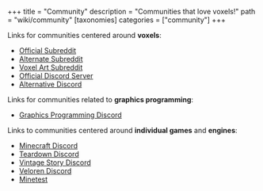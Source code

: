 +++
title = "Community"
description = "Communities that love voxels!"
path = "wiki/community"
[taxonomies]
categories = ["community"]
+++

Links for communities centered around **voxels**:
- [Official Subreddit](https://www.reddit.com/r/VoxelGameDev)
- [Alternate Subreddit](https://www.reddit.com/r/VolumeRendering)
- [Voxel Art Subreddit](https://www.reddit.com/r/VoxelArt)
- [Official Discord Server](https://voxelgamedev.com/)
- [Alternative Discord](https://discord.com/invite/aegudcbYhr)

Links for communities related to **graphics programming**:
- [Graphics Programming Discord](https://discord.gg/6mgNGk7)

Links to communities centered around **individual games** and **engines**:
- [Minecraft Discord](https://discord.gg/minecraft)
- [Teardown Discord](https://discord.gg/teardown)
- [Vintage Story Discord](https://discord.gg/CkJjdrB)
- [Veloren Discord](https://discord.gg/ecUxc9N)
- [Minetest](https://www.minetest.net/get-involved/)

